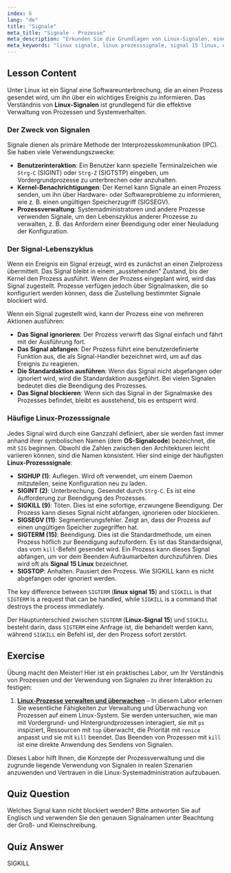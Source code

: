 ```yaml
---
index: 6
lang: "de"
title: "Signale"
meta_title: "Signale - Prozesse"
meta_description: "Erkunden Sie die Grundlagen von Linux-Signalen, einem Schlüsselmechanismus für die Prozessverwaltung. Erfahren Sie, wie Linux-Prozesssignale wie SIGTERM (Signal 15 Linux) und SIGKILL funktionieren, und verstehen Sie deren OS-Signalcodes."
meta_keywords: "linux signale, linux prozesssignale, signal 15 linux, os sig code, SIGKILL, SIGTERM, SIGINT, prozessverwaltung, linux tutorial"
---
```


## Lesson Content

Unter Linux ist ein Signal eine Softwareunterbrechung, die an einen Prozess gesendet wird, um ihn über ein wichtiges Ereignis zu informieren. Das Verständnis von **Linux-Signalen** ist grundlegend für die effektive Verwaltung von Prozessen und Systemverhalten.

### Der Zweck von Signalen

Signale dienen als primäre Methode der Interprozesskommunikation (IPC). Sie haben viele Verwendungszwecke:

- **Benutzerinteraktion**: Ein Benutzer kann spezielle Terminalzeichen wie `Strg-C` (SIGINT) oder `Strg-Z` (SIGTSTP) eingeben, um Vordergrundprozesse zu unterbrechen oder anzuhalten.
- **Kernel-Benachrichtigungen**: Der Kernel kann Signale an einen Prozess senden, um ihn über Hardware- oder Softwareprobleme zu informieren, wie z. B. einen ungültigen Speicherzugriff (SIGSEGV).
- **Prozessverwaltung**: Systemadministratoren und andere Prozesse verwenden Signale, um den Lebenszyklus anderer Prozesse zu verwalten, z. B. das Anfordern einer Beendigung oder einer Neuladung der Konfiguration.

### Der Signal-Lebenszyklus

Wenn ein Ereignis ein Signal erzeugt, wird es zunächst an einen Zielprozess übermittelt. Das Signal bleibt in einem „ausstehenden“ Zustand, bis der Kernel den Prozess ausführt. Wenn der Prozess eingeplant wird, wird das Signal zugestellt. Prozesse verfügen jedoch über Signalmasken, die so konfiguriert werden können, dass die Zustellung bestimmter Signale blockiert wird.

Wenn ein Signal zugestellt wird, kann der Prozess eine von mehreren Aktionen ausführen:

- **Das Signal ignorieren**: Der Prozess verwirft das Signal einfach und fährt mit der Ausführung fort.
- **Das Signal abfangen**: Der Prozess führt eine benutzerdefinierte Funktion aus, die als Signal-Handler bezeichnet wird, um auf das Ereignis zu reagieren.
- **Die Standardaktion ausführen**: Wenn das Signal nicht abgefangen oder ignoriert wird, wird die Standardaktion ausgeführt. Bei vielen Signalen bedeutet dies die Beendigung des Prozesses.
- **Das Signal blockieren**: Wenn sich das Signal in der Signalmaske des Prozesses befindet, bleibt es ausstehend, bis es entsperrt wird.

### Häufige Linux-Prozesssignale

Jedes Signal wird durch eine Ganzzahl definiert, aber sie werden fast immer anhand ihrer symbolischen Namen (dem **OS-Signalcode**) bezeichnet, die mit `SIG` beginnen. Obwohl die Zahlen zwischen den Architekturen leicht variieren können, sind die Namen konsistent. Hier sind einige der häufigsten **Linux-Prozesssignale**:

- **SIGHUP (1)**: Auflegen. Wird oft verwendet, um einem Daemon mitzuteilen, seine Konfiguration neu zu laden.
- **SIGINT (2)**: Unterbrechung. Gesendet durch `Strg-C`. Es ist eine Aufforderung zur Beendigung des Prozesses.
- **SIGKILL (9)**: Töten. Dies ist eine sofortige, erzwungene Beendigung. Der Prozess kann dieses Signal nicht abfangen, ignorieren oder blockieren.
- **SIGSEGV (11)**: Segmentierungsfehler. Zeigt an, dass der Prozess auf einen ungültigen Speicher zugegriffen hat.
- **SIGTERM (15)**: Beendigung. Dies ist die Standardmethode, um einen Prozess höflich zur Beendigung aufzufordern. Es ist das Standardsignal, das vom `kill`-Befehl gesendet wird. Ein Prozess kann dieses Signal abfangen, um vor dem Beenden Aufräumarbeiten durchzuführen. Dies wird oft als **Signal 15 Linux** bezeichnet.
- **SIGSTOP**: Anhalten. Pausiert den Prozess. Wie SIGKILL kann es nicht abgefangen oder ignoriert werden.

The key difference between `SIGTERM` (**linux signal 15**) and `SIGKILL` is that `SIGTERM` is a request that can be handled, while `SIGKILL` is a command that destroys the process immediately.

Der Hauptunterschied zwischen `SIGTERM` (**Linux-Signal 15**) und `SIGKILL` besteht darin, dass `SIGTERM` eine Anfrage ist, die behandelt werden kann, während `SIGKILL` ein Befehl ist, der den Prozess sofort zerstört.

## Exercise

Übung macht den Meister! Hier ist ein praktisches Labor, um Ihr Verständnis von Prozessen und der Verwendung von Signalen zu ihrer Interaktion zu festigen:

1. **[Linux-Prozesse verwalten und überwachen](https://labex.io/de/labs/comptia-manage-and-monitor-linux-processes-590864)** – In diesem Labor erlernen Sie wesentliche Fähigkeiten zur Verwaltung und Überwachung von Prozessen auf einem Linux-System. Sie werden untersuchen, wie man mit Vordergrund- und Hintergrundprozessen interagiert, sie mit `ps` inspiziert, Ressourcen mit `top` überwacht, die Priorität mit `renice` anpasst und sie mit `kill` beendet. Das Beenden von Prozessen mit `kill` ist eine direkte Anwendung des Sendens von Signalen.

Dieses Labor hilft Ihnen, die Konzepte der Prozessverwaltung und die zugrunde liegende Verwendung von Signalen in realen Szenarien anzuwenden und Vertrauen in die Linux-Systemadministration aufzubauen.

## Quiz Question

Welches Signal kann nicht blockiert werden? Bitte antworten Sie auf Englisch und verwenden Sie den genauen Signalnamen unter Beachtung der Groß- und Kleinschreibung.

## Quiz Answer

SIGKILL
